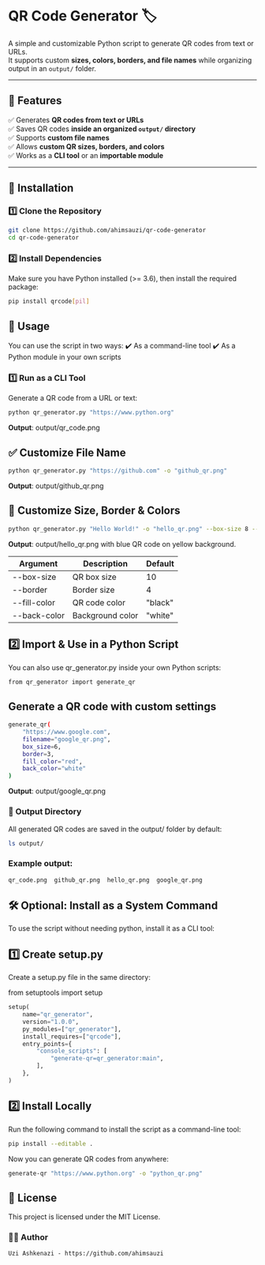 # QR Code Generator 🏷️

A simple and customizable Python script to generate QR codes from text or URLs.  
It supports custom **sizes, colors, borders, and file names** while organizing output in an `output/` folder.

---

## 📌 Features

✅ Generates **QR codes from text or URLs**  
✅ Saves QR codes **inside an organized `output/` directory**  
✅ Supports **custom file names**  
✅ Allows **custom QR sizes, borders, and colors**  
✅ Works as a **CLI tool** or an **importable module**

---

## 🚀 Installation

### 1️⃣ **Clone the Repository**

```bash
git clone https://github.com/ahimsauzi/qr-code-generator
cd qr-code-generator
```

### 2️⃣ **Install Dependencies**

Make sure you have Python installed (>= 3.6), then install the required package:

```bash
pip install qrcode[pil]
```

## 🎯 Usage

You can use the script in two ways:
✔️ As a command-line tool
✔️ As a Python module in your own scripts

### 1️⃣ Run as a CLI Tool

Generate a QR code from a URL or text:

```bash
python qr_generator.py "https://www.python.org"
```

**Output**: output/qr_code.png

## ✅ Customize File Name

```bash
python qr_generator.py "https://github.com" -o "github_qr.png"
```

**Output**: output/github_qr.png

## 🎨 Customize Size, Border & Colors

```bash
python qr_generator.py "Hello World!" -o "hello_qr.png" --box-size 8 --border 2 --fill-color blue --back-color yellow
```

**Output**: output/hello_qr.png with blue QR code on yellow background.

| Argument     | Description      | Default |
| ------------ | ---------------- | ------- |
| --box-size   | QR box size      | 10      |
| --border     | Border size      | 4       |
| --fill-color | QR code color    | "black" |
| --back-color | Background color | "white" |

## 2️⃣ Import & Use in a Python Script

You can also use qr_generator.py inside your own Python scripts:

```bash
from qr_generator import generate_qr
```

## Generate a QR code with custom settings

```bash
generate_qr(
    "https://www.google.com",
    filename="google_qr.png",
    box_size=6,
    border=3,
    fill_color="red",
    back_color="white"
)
```

**Output**: output/google_qr.png

### 📁 Output Directory

All generated QR codes are saved in the output/ folder by default:

```bash
ls output/
```

### Example output:

```bash
qr_code.png  github_qr.png  hello_qr.png  google_qr.png
```

## 🛠️ Optional: Install as a System Command

To use the script without needing python, install it as a CLI tool:

## 1️⃣ Create setup.py

Create a setup.py file in the same directory:

from setuptools import setup

```python
setup(
    name="qr_generator",
    version="1.0.0",
    py_modules=["qr_generator"],
    install_requires=["qrcode"],
    entry_points={
        "console_scripts": [
            "generate-qr=qr_generator:main",
        ],
    },
)
```

## 2️⃣ Install Locally

Run the following command to install the script as a command-line tool:

```bash
pip install --editable .
```

Now you can generate QR codes from anywhere:

```bash
generate-qr "https://www.python.org" -o "python_qr.png"
```

## 📜 License

This project is licensed under the MIT License.

### 👨‍💻 Author

    Uzi Ashkenazi - https://github.com/ahimsauzi
